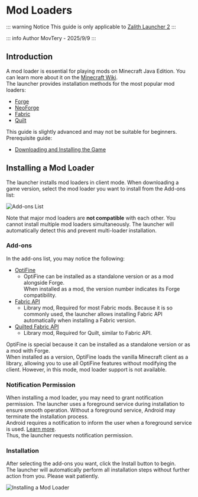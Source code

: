 # Mod Loaders

::: warning Notice
This guide is only applicable to [Zalith Launcher 2](/docs/projects/zl2)
:::

::: info Author
MovTery - 2025/9/9
:::

## Introduction
A mod loader is essential for playing mods on Minecraft Java Edition. You can learn more about it on the [Minecraft Wiki](https://minecraft.wiki/w/Mod).  
The launcher provides installation methods for the most popular mod loaders:
- [Forge](https://files.minecraftforge.net/)
- [NeoForge](https://neoforged.net/)
- [Fabric](https://fabricmc.net/use/installer/)
- [Quilt](https://quiltmc.org/)  

This guide is slightly advanced and may not be suitable for beginners. Prerequisite guide:  
- [Downloading and Installing the Game](/en/docs/help/download_game)

## Installing a Mod Loader
The launcher installs mod loaders in client mode. When downloading a game version, select the mod loader you want to install from the Add-ons list:  

![Add-ons List](/en/docs/addons.jpg) 

Note that major mod loaders are **not compatible** with each other. You cannot install multiple mod loaders simultaneously. The launcher will automatically detect this and prevent multi-loader installation.

### Add-ons

In the add-ons list, you may notice the following:  
- [OptiFine](https://optifine.net/home)
  - OptiFine can be installed as a standalone version or as a mod alongside Forge.  
  When installed as a mod, the version number indicates its Forge compatibility.
- [Fabric API](https://modrinth.com/mod/fabric-api)
  - Library mod, Required for most Fabric mods. Because it is so commonly used, the launcher allows installing Fabric API automatically when installing a Fabric version.
- [Quilted Fabric API](https://modrinth.com/mod/qsl)
  - Library mod, Required for Quilt, similar to Fabric API.

OptiFine is special because it can be installed as a standalone version or as a mod with Forge.  
When installed as a version, OptiFine loads the vanilla Minecraft client as a library, allowing you to use all OptiFine features without modifying the client. However, in this mode, mod loader support is not available.

### Notification Permission

When installing a mod loader, you may need to grant notification permission. The launcher uses a foreground service during installation to ensure smooth operation. Without a foreground service, Android may terminate the installation process.  
Android requires a notification to inform the user when a foreground service is used. [Learn more](https://developer.android.com/develop/background-work/services/fgs).  
Thus, the launcher requests notification permission.

### Installation

After selecting the add-ons you want, click the Install button to begin.  
The launcher will automatically perform all installation steps without further action from you. Please wait patiently.  

![Installing a Mod Loader](/en/docs/install_modloader.jpg)
